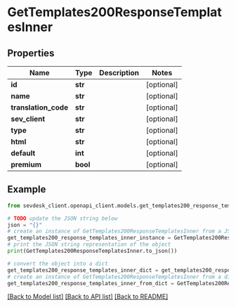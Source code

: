 # GetTemplates200ResponseTemplatesInner


## Properties

Name | Type | Description | Notes
------------ | ------------- | ------------- | -------------
**id** | **str** |  | [optional] 
**name** | **str** |  | [optional] 
**translation_code** | **str** |  | [optional] 
**sev_client** | **str** |  | [optional] 
**type** | **str** |  | [optional] 
**html** | **str** |  | [optional] 
**default** | **int** |  | [optional] 
**premium** | **bool** |  | [optional] 

## Example

```python
from sevdesk_client.openapi_client.models.get_templates200_response_templates_inner import GetTemplates200ResponseTemplatesInner

# TODO update the JSON string below
json = "{}"
# create an instance of GetTemplates200ResponseTemplatesInner from a JSON string
get_templates200_response_templates_inner_instance = GetTemplates200ResponseTemplatesInner.from_json(json)
# print the JSON string representation of the object
print(GetTemplates200ResponseTemplatesInner.to_json())

# convert the object into a dict
get_templates200_response_templates_inner_dict = get_templates200_response_templates_inner_instance.to_dict()
# create an instance of GetTemplates200ResponseTemplatesInner from a dict
get_templates200_response_templates_inner_from_dict = GetTemplates200ResponseTemplatesInner.from_dict(get_templates200_response_templates_inner_dict)
```
[[Back to Model list]](../README.md#documentation-for-models) [[Back to API list]](../README.md#documentation-for-api-endpoints) [[Back to README]](../README.md)


